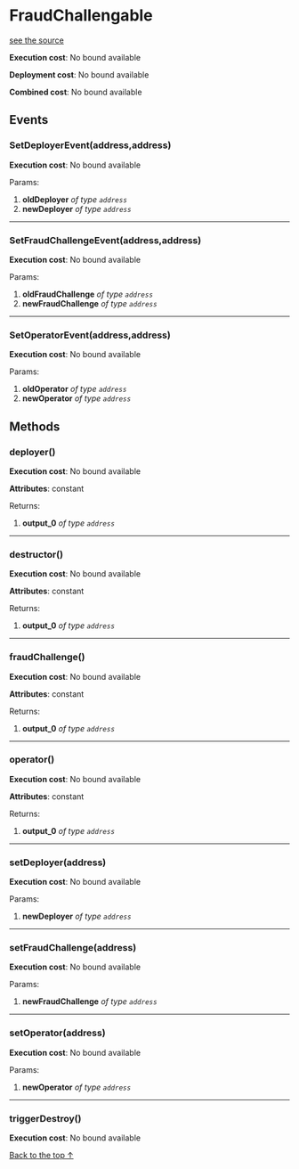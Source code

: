 # FraudChallengable
[see the source](git+https://github.com/hubiinetwork/nahmii-contracts/tree/master/contracts/FraudChallengable.sol)


**Execution cost**: No bound available

**Deployment cost**: No bound available

**Combined cost**: No bound available


## Events
### SetDeployerEvent(address,address)


**Execution cost**: No bound available


Params:

1. **oldDeployer** *of type `address`*
2. **newDeployer** *of type `address`*

--- 
### SetFraudChallengeEvent(address,address)


**Execution cost**: No bound available


Params:

1. **oldFraudChallenge** *of type `address`*
2. **newFraudChallenge** *of type `address`*

--- 
### SetOperatorEvent(address,address)


**Execution cost**: No bound available


Params:

1. **oldOperator** *of type `address`*
2. **newOperator** *of type `address`*


## Methods
### deployer()


**Execution cost**: No bound available

**Attributes**: constant



Returns:


1. **output_0** *of type `address`*

--- 
### destructor()


**Execution cost**: No bound available

**Attributes**: constant



Returns:


1. **output_0** *of type `address`*

--- 
### fraudChallenge()


**Execution cost**: No bound available

**Attributes**: constant



Returns:


1. **output_0** *of type `address`*

--- 
### operator()


**Execution cost**: No bound available

**Attributes**: constant



Returns:


1. **output_0** *of type `address`*

--- 
### setDeployer(address)


**Execution cost**: No bound available


Params:

1. **newDeployer** *of type `address`*


--- 
### setFraudChallenge(address)


**Execution cost**: No bound available


Params:

1. **newFraudChallenge** *of type `address`*


--- 
### setOperator(address)


**Execution cost**: No bound available


Params:

1. **newOperator** *of type `address`*


--- 
### triggerDestroy()


**Execution cost**: No bound available




[Back to the top ↑](#fraudchallengable)
